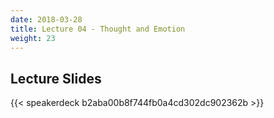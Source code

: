 ```yaml
---
date: 2018-03-28
title: Lecture 04 - Thought and Emotion
weight: 23
---
```


## Lecture Slides
{{< speakerdeck b2aba00b8f744fb0a4cd302dc902362b >}}